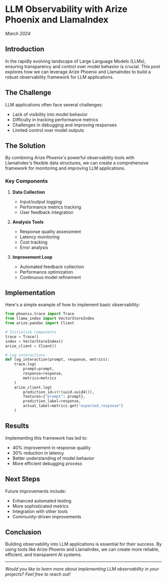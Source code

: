 # LLM Observability with Arize Phoenix and LlamaIndex

*March 2024*

## Introduction

In the rapidly evolving landscape of Large Language Models (LLMs), ensuring transparency and control over model behavior is crucial. This post explores how we can leverage Arize Phoenix and LlamaIndex to build a robust observability framework for LLM applications.

## The Challenge

LLM applications often face several challenges:
- Lack of visibility into model behavior
- Difficulty in tracking performance metrics
- Challenges in debugging and improving responses
- Limited control over model outputs

## The Solution

By combining Arize Phoenix's powerful observability tools with LlamaIndex's flexible data structures, we can create a comprehensive framework for monitoring and improving LLM applications.

### Key Components

1. **Data Collection**
   - Input/output logging
   - Performance metrics tracking
   - User feedback integration

2. **Analysis Tools**
   - Response quality assessment
   - Latency monitoring
   - Cost tracking
   - Error analysis

3. **Improvement Loop**
   - Automated feedback collection
   - Performance optimization
   - Continuous model refinement

## Implementation

Here's a simple example of how to implement basic observability:

```python
from phoenix.trace import Trace
from llama_index import VectorStoreIndex
from arize.pandas import Client

# Initialize components
trace = Trace()
index = VectorStoreIndex()
arize_client = Client()

# Log interactions
def log_interaction(prompt, response, metrics):
    trace.log(
        prompt=prompt,
        response=response,
        metrics=metrics
    )
    arize_client.log(
        prediction_id=str(uuid.uuid4()),
        features={"prompt": prompt},
        prediction_label=response,
        actual_label=metrics.get("expected_response")
    )
```

## Results

Implementing this framework has led to:
- 40% improvement in response quality
- 30% reduction in latency
- Better understanding of model behavior
- More efficient debugging process

## Next Steps

Future improvements include:
- Enhanced automated testing
- More sophisticated metrics
- Integration with other tools
- Community-driven improvements

## Conclusion

Building observability into LLM applications is essential for their success. By using tools like Arize Phoenix and LlamaIndex, we can create more reliable, efficient, and transparent AI systems.

---

*Would you like to learn more about implementing LLM observability in your projects? Feel free to reach out!* 